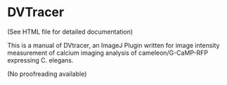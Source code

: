 # DVTracer
(See HTML file for detailed documentation)

This is a manual of DVtracer, an ImageJ Plugin written for image intensity measurement of calcium imaging analysis of cameleon/G-CaMP-RFP expressing C. elegans.

(No proofreading available)
